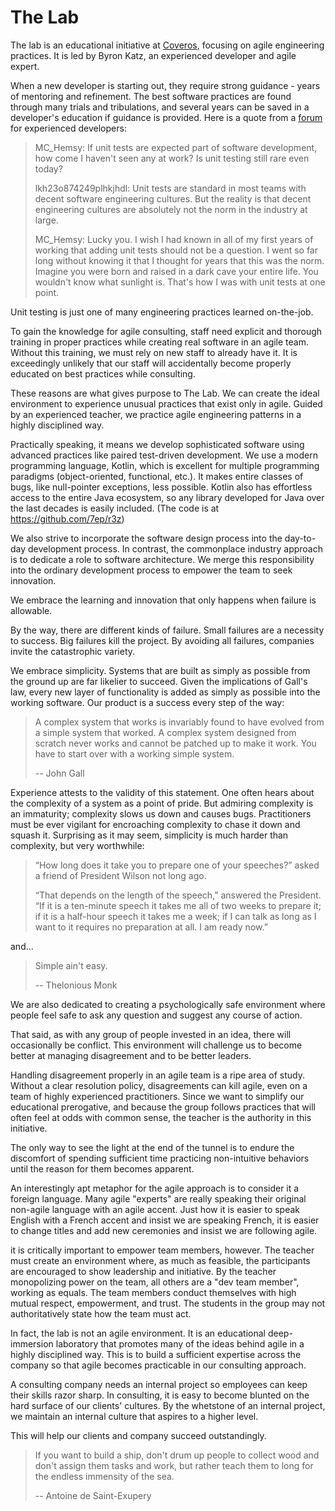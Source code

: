The Lab
=======

The lab is an educational initiative at [Coveros](https://www.coveros.com/), 
focusing on agile engineering practices.  It is led by Byron Katz, an experienced
developer and agile expert.

When a new developer is starting out, they require strong guidance -
years of mentoring and refinement.  The best software practices are
found through many trials and tribulations, and several years can be
saved in a developer's education if guidance is provided.  Here is a
quote from a [forum] for experienced developers:

>MC_Hemsy: If unit tests are expected part of software development, 
> how come I haven't seen any at work? Is unit testing still rare even today?
>
>lkh23o874249plhkjhdl: Unit tests are standard in most teams with 
> decent software engineering cultures. But the reality is that decent 
> engineering cultures are absolutely not the norm in the industry at large.
>
>MC_Hemsy: Lucky you. I wish I had known in all of my first years of 
> working that adding unit tests should not be a question. I went so 
> far long without knowing it that I thought for years that this was 
> the norm. Imagine you were born and raised in a dark cave your entire 
> life. You wouldn't know what sunlight is. That's how I was with unit 
> tests at one point.

Unit testing is just one of many engineering practices learned
on-the-job.

To gain the knowledge for agile consulting, staff need explicit and
thorough training in proper practices while creating real software in
an agile team.  Without this training, we must rely on new staff to
already have it.  It is exceedingly unlikely that our staff will
accidentally become properly educated on best practices while
consulting.

These reasons are what gives purpose to The Lab.  We can create the
ideal environment to experience unusual practices that exist only in
agile.  Guided by an experienced teacher, we practice agile
engineering patterns in a highly disciplined way.

Practically speaking, it means we develop sophisticated software using
advanced practices like paired test-driven development.  We use a
modern programming language, Kotlin, which is excellent for multiple
programming paradigms (object-oriented, functional, etc.).  It makes
entire classes of bugs, like null-pointer exceptions, less possible.
Kotlin also has effortless access to the entire Java ecosystem, so any
library developed for Java over the last decades is easily included.
(The code is at https://github.com/7ep/r3z)

We also strive to incorporate the software design process into the
day-to-day development process.  In contrast, the commonplace industry
approach is to dedicate a role to software architecture.  We merge
this responsibility into the ordinary development process to empower
the team to seek innovation.

We embrace the learning and innovation that only happens when failure
is allowable.

By the way, there are different kinds of failure.  Small failures are
a necessity to success.  Big failures kill the project.  By avoiding
all failures, companies invite the catastrophic variety.

We embrace simplicity.  Systems that are built as simply as possible
from the ground up are far likelier to succeed.  Given the
implications of Gall's law, every new layer of functionality is added
as simply as possible into the working software.  Our product is a
success every step of the way:

>A complex system that works is invariably found to have evolved from
>a simple system that worked. A complex system designed from scratch
>never works and cannot be patched up to make it work. You have to
>start over with a working simple system.
>
> -- John Gall

Experience attests to the validity of this statement.  One often hears
about the complexity of a system as a point of pride.  But admiring
complexity is an immaturity; complexity slows us down and causes bugs.
Practitioners must be ever vigilant for encroaching complexity to
chase it down and squash it.  Surprising as it may seem, simplicity is
much harder than complexity, but very worthwhile:

>“How long does it take you to prepare one of your speeches?” asked a
>friend of President Wilson not long ago.
>
>“That depends on the length of the speech,” answered the President.
>“If it is a ten-minute speech it takes me all of two weeks to prepare
>it; if it is a half-hour speech it takes me a week; if I can talk as
>long as I want to it requires no preparation at all. I am ready now.”

and...

>Simple ain't easy.
>
> -- Thelonious Monk

We are also dedicated to creating a psychologically safe environment
where people feel safe to ask any question and suggest any course of
action.

That said, as with any group of people invested in an idea, there will
occasionally be conflict.  This environment will challenge us to
become better at managing disagreement and to be better leaders.

Handling disagreement properly in an agile team is a ripe area of
study.  Without a clear resolution policy, disagreements can kill
agile, even on a team of highly experienced practitioners.  Since we
want to simplify our educational prerogative, and because the group
follows practices that will often feel at odds with common sense, the
teacher is the authority in this initiative.

The only way to see the light at the end of the tunnel is to endure
the discomfort of spending sufficient time practicing non-intuitive
behaviors until the reason for them becomes apparent.

An interestingly apt metaphor for the agile approach is to consider it
a foreign language.  Many agile "experts" are really speaking
their original non-agile language with an agile accent.  Just how it
is easier to speak English with a French accent and insist we are
speaking French, it is easier to change titles and add new ceremonies
and insist we are following agile.

it is critically important to empower team members, however.  The
teacher must create an environment where, as much as feasible, the
participants are encouraged to show leadership and initiative.  By the
teacher monopolizing power on the team, all others are a "dev team
member", working as equals.  The team members conduct themselves with
high mutual respect, empowerment, and trust.  The students in the
group may not authoritatively state how the team must act.

In fact, the lab is not an agile environment.  It is an educational
deep-immersion laboratory that promotes many of the ideas behind agile
in a highly disciplined way.  This is to build a sufficient expertise
across the company so that agile becomes practicable in our consulting
approach.

A consulting company needs an internal project so employees can keep
their skills razor sharp.  In consulting, it is easy to become blunted
on the hard surface of our clients' cultures.  By the whetstone of an
internal project, we maintain an internal culture that aspires to a
higher level.

This will help our clients and company succeed outstandingly.

>If you want to build a ship, don't drum up people to collect wood and
>don't assign them tasks and work, but rather teach them to long for
>the endless immensity of the sea.
>
> -- Antoine de Saint-Exupery


[forum]: https://www.reddit.com/r/ExperiencedDevs/comments/ixajhz/if_unit_tests_are_expected_part_of_software/